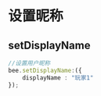 # 设置昵称

## setDisplayName

```typescript
//设置用户昵称
bee.setDisplayName:({
    displayName : "玩家1"
});
```

